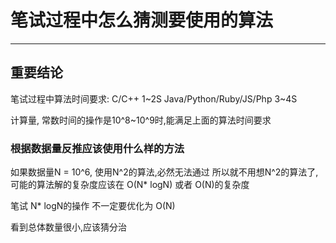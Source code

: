 # 笔试过程中怎么猜测要使用的算法


---

## 重要结论

笔试过程中算法时间要求:
 C/C++ 1~2S
 Java/Python/Ruby/JS/Php 3~4S

计算量, 常数时间的操作是10^8~10^9时,能满足上面的算法时间要求

### 根据数据量反推应该使用什么样的方法

如果数据量N = 10^6, 使用N^2的算法,必然无法通过
  所以就不用想N^2的算法了, 可能的算法解的复杂度应该在 O(N* logN) 或者 O(N)的复杂度


笔试 N* logN的操作 不一定要优化为 O(N)


看到总体数量很小,应该猜分治



